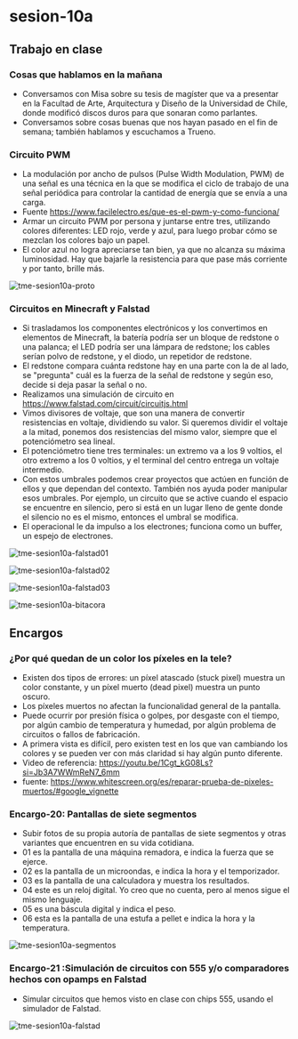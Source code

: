 # sesion-10a

## Trabajo en clase

### Cosas que hablamos en la mañana

- Conversamos con Misa sobre su tesis de magíster que va a presentar en la Facultad de Arte, Arquitectura y Diseño de la Universidad de Chile, donde modificó discos duros para que sonaran como parlantes.
- Conversamos sobre cosas buenas que nos hayan pasado en el fin de semana; también hablamos y escuchamos a Trueno.

### Circuito PWM

- La modulación por ancho de pulsos (Pulse Width Modulation, PWM) de una señal es una técnica en la que se modifica el ciclo de trabajo de una señal periódica para controlar la cantidad de energía que se envía a una carga.
- Fuente <https://www.facilelectro.es/que-es-el-pwm-y-como-funciona/>
- Armar un circuito PWM por persona y juntarse entre tres, utilizando colores diferentes: LED rojo, verde y azul, para luego probar cómo se mezclan los colores bajo un papel.
- El color azul no logra apreciarse tan bien, ya que no alcanza su máxima luminosidad. Hay que bajarle la resistencia para que pase más corriente y por tanto, brille más.

![tme-sesion10a-proto](https://github.com/user-attachments/assets/4656d376-2ce7-4d12-bcec-493906d7b1bb)

### Circuitos en Minecraft y Falstad

- Si trasladamos los componentes electrónicos y los convertimos en elementos de Minecraft, la batería podría ser un bloque de redstone o una palanca; el LED podría ser una lámpara de redstone; los cables serían polvo de redstone, y el diodo, un repetidor de redstone.
- El redstone compara cuánta redstone hay en una parte con la de al lado, se "pregunta" cuál es la fuerza de la señal de redstone y según eso, decide si deja pasar la señal o no.
- Realizamos una simulación de circuito en <https://www.falstad.com/circuit/circuitjs.html>
- Vimos divisores de voltaje, que son una manera de convertir resistencias en voltaje, dividiendo su valor. Si queremos dividir el voltaje a la mitad, ponemos dos resistencias del mismo valor, siempre que el potenciómetro sea lineal.
- El potenciómetro tiene tres terminales: un extremo va a los 9 voltios, el otro extremo a los 0 voltios, y el terminal del centro entrega un voltaje intermedio.
- Con estos umbrales podemos crear proyectos que actúen en función de ellos y que dependan del contexto. También nos ayuda poder manipular esos umbrales. Por ejemplo, un circuito que se active cuando el espacio se encuentre en silencio, pero si está en un lugar lleno de gente donde el silencio no es el mismo, entonces el umbral se modifica.
- El operacional le da impulso a los electrones; funciona como un buffer, un espejo de electrones.

![tme-sesion10a-falstad01](https://github.com/user-attachments/assets/344f322d-4e13-43c4-b820-31ec1fc6c300)

![tme-sesion10a-falstad02](https://github.com/user-attachments/assets/53a3e9ec-0d25-415b-a476-4065cefae7d3)

![tme-sesion10a-falstad03](https://github.com/user-attachments/assets/fa746476-71a3-4898-afc3-a1120c16fc35)

![tme-sesion10a-bitacora](https://github.com/user-attachments/assets/6ae67461-1d70-4faf-8dbd-e621840bb018)

## Encargos

### ¿Por qué quedan de un color los píxeles en la tele?

- Existen dos tipos de errores: un píxel atascado (stuck pixel) muestra un color constante, y un píxel muerto (dead pixel) muestra un punto oscuro.
- Los píxeles muertos no afectan la funcionalidad general de la pantalla.
- Puede ocurrir por presión física o golpes, por desgaste con el tiempo, por algún cambio de temperatura y humedad, por algún problema de circuitos o fallos de fabricación.
- A primera vista es difícil, pero existen test en los que van cambiando los colores y se pueden ver con más claridad si hay algún punto diferente.
- Video de referencia: <https://youtu.be/1Cgt_kG08Ls?si=Jb3A7WWmReN7_6mm>
- fuente: <https://www.whitescreen.org/es/reparar-prueba-de-pixeles-muertos/#google_vignette>

### Encargo-20: Pantallas de siete segmentos

- Subir fotos de su propia autoría de pantallas de siete segmentos y otras variantes que encuentren en su vida cotidiana.
- 01 es la pantalla de una máquina remadora, e indica la fuerza que se ejerce.
- 02 es la pantalla de un microondas, e indica la hora y el temporizador.
- 03 es la pantalla de una calculadora y muestra los resultados.
- 04 este es un reloj digital. Yo creo que no cuenta, pero al menos sigue el mismo lenguaje.
- 05 es una báscula digital y indica el peso.
- 06 esta es la pantalla de una estufa a pellet e indica la hora y la temperatura.

![tme-sesion10a-segmentos](https://github.com/user-attachments/assets/a071d572-bd71-45a5-a84d-cbc7499d94b7)

### Encargo-21 :Simulación de circuitos con 555 y/o comparadores hechos con opamps en Falstad

- Simular circuitos que hemos visto en clase con chips 555, usando el simulador de Falstad.

![tme-sesion10a-falstad](https://github.com/user-attachments/assets/c1c47e15-9ada-4b42-bdb7-ec931fabcab8)

